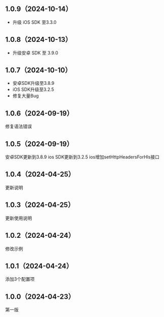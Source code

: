 ## 1.0.9（2024-10-14）
- 升级 iOS SDK 至3.3.0
## 1.0.8（2024-10-13）
- 升级安卓 SDK 至 3.9.0
## 1.0.7（2024-10-10）
- 安卓SDK升级至3.8.9
- iOS SDK升级至3.2.5
- 修复大量Bug
## 1.0.6（2024-09-19）
修复语法错误
## 1.0.5（2024-09-19）
安卓SDK更新到3.8.9
 ios SDK更新到3.2.5
ios增加setHttpHeadersForHls接口
## 1.0.4（2024-04-25）
更新说明
## 1.0.3（2024-04-25）
更新使用说明
## 1.0.2（2024-04-24）
修改示例
## 1.0.1（2024-04-24）
添加3个配置项
## 1.0.0（2024-04-23）
第一版